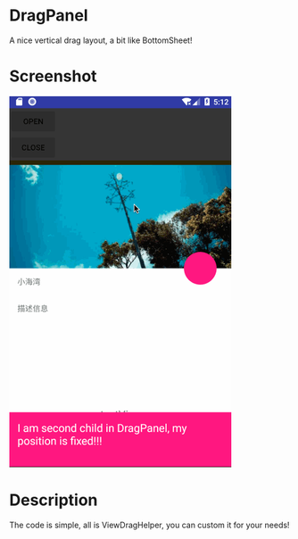 # DragPanel
A nice vertical drag layout, a bit like BottomSheet!

# Screenshot
![DragPanel](/screenshot/dragpanel.gif)

# Description
The code is simple, all is ViewDragHelper, you can custom it for your needs!

